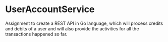 # UserAccountService

Assignment to create a REST API in Go language, which will process credits and debits of a user and will also provide the 
activities for all the transactions happened so far.